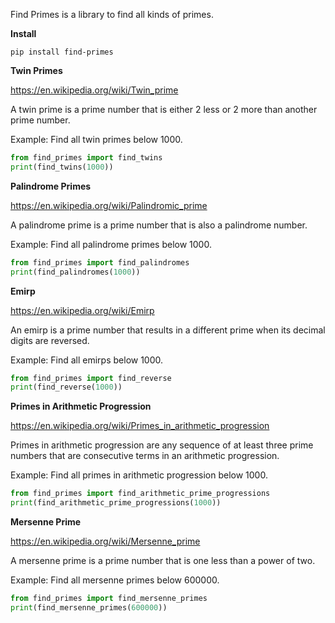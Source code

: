 Find Primes is a library to find all kinds of primes.

**Install**
```shell
pip install find-primes
```
**Twin Primes**

https://en.wikipedia.org/wiki/Twin_prime

A twin prime is a prime number that is either 2 less or 2 more than another prime number.

Example: Find all twin primes below 1000.
```python
from find_primes import find_twins
print(find_twins(1000))
```

**Palindrome Primes**

https://en.wikipedia.org/wiki/Palindromic_prime

A palindrome prime is a prime number that is also a palindrome number.

Example: Find all palindrome primes below 1000.
```python
from find_primes import find_palindromes
print(find_palindromes(1000))
```

**Emirp**

https://en.wikipedia.org/wiki/Emirp

An emirp is a prime number that results in a different prime when its decimal digits are reversed.

Example: Find all emirps below 1000.
```python
from find_primes import find_reverse
print(find_reverse(1000))
```

**Primes in Arithmetic Progression**

https://en.wikipedia.org/wiki/Primes_in_arithmetic_progression

Primes in arithmetic progression are any sequence of at least three prime numbers that are consecutive terms in an arithmetic progression.

Example: Find all primes in arithmetic progression below 1000.
```python
from find_primes import find_arithmetic_prime_progressions
print(find_arithmetic_prime_progressions(1000))
```

**Mersenne Prime**

https://en.wikipedia.org/wiki/Mersenne_prime

A mersenne prime is a prime number that is one less than a power of two.

Example: Find all mersenne primes below 600000.
```python
from find_primes import find_mersenne_primes
print(find_mersenne_primes(600000))
```